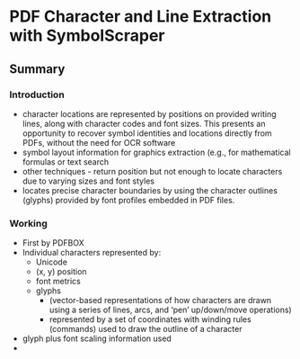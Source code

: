 # PDF Character and Line Extraction with SymbolScraper

## Summary

### Introduction
- character locations are represented
by positions on provided writing lines, along with character codes
and font sizes. This presents an opportunity to recover symbol
identities and locations directly from PDFs, without the need for
OCR software
- symbol layout information for graphics extraction (e.g., for mathematical
    formulas or text
search
- other techniques - return position but not enough to locate characters due to
    varying sizes and font styles
- locates precise character boundaries by using the character outlines (glyphs) provided
by font profiles embedded in PDF files.

### Working
- First by PDFBOX
- Individual characters represented by:
  - Unicode
  - (x, y) position
  - font metrics
  - glyphs 
      - (vector-based representations of
        how characters are drawn using a series of lines, arcs, and ‘pen’
        up/down/move operations)
      - represented by a set of coordinates with winding rules (commands) used
        to draw the outline of a character
- glyph plus font scaling information used
- 
